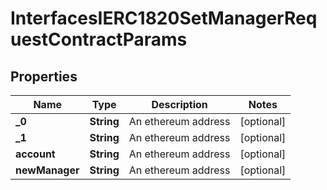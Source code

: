 

# InterfacesIERC1820SetManagerRequestContractParams

## Properties

Name | Type | Description | Notes
------------ | ------------- | ------------- | -------------
**_0** | **String** | An ethereum address |  [optional]
**_1** | **String** | An ethereum address |  [optional]
**account** | **String** | An ethereum address |  [optional]
**newManager** | **String** | An ethereum address |  [optional]




